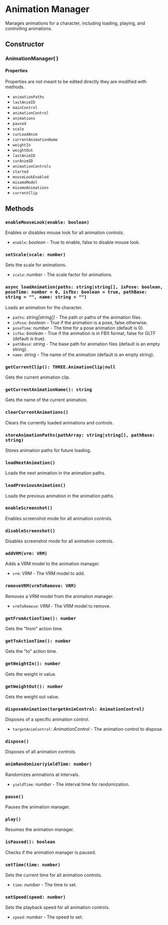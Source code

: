 # Animation Manager

Manages animations for a character, including loading, playing, and controlling animations.

## Constructor

### AnimationManager( )


#### Properties

Properties are not meant to be edited directly they are modified with methods.

  - `animationPaths`
  - `lastAnimID`
  - `mainControl`
  - `animationControl`
  - `animations`
  - `paused`
  - `scale`
  - `curLoadAnim`
  - `currentAnimationName`
  - `weightIn`
  - `weightOut`
  - `lastAnimID`
  - `curAnimID`
  - `animationControls`
  - `started`
  - `mouseLookEnabled`
  - `mixamoModel`
  - `mixamoAnimations`
  - `currentClip`

## Methods

### `enableMouseLook(enable: boolean)`

Enables or disables mouse look for all animation controls.

- `enable`: *boolean* - True to enable, false to disable mouse look.

### `setScale(scale: number)`

Sets the scale for animations.

- `scale`: *number* - The scale factor for animations.

### `async loadAnimation(paths: string|string[], isPose: boolean, poseTime: number = 0, isfbx: boolean = true, pathBase: string = "", name: string = "")`

Loads an animation for the character.

- `paths`: *string|string[]* - The path or paths of the animation files.
- `isPose`: *boolean* - True if the animation is a pose, false otherwise.
- `poseTime`: *number* - The time for a pose animation (default is 0).
- `isfbx`: *boolean* - True if the animation is in FBX format, false for GLTF (default is true).
- `pathBase`: *string* - The base path for animation files (default is an empty string).
- `name`: *string* - The name of the animation (default is an empty string).

### `getCurrentClip(): THREE.AnimationClip|null`

Gets the current animation clip.

### `getCurrentAnimationName(): string`

Gets the name of the current animation.

### `clearCurrentAnimations()`

Clears the currently loaded animations and controls.

### `storeAnimationPaths(pathArray: string|string[], pathBase: string)`

Stores animation paths for future loading.

### `loadNextAnimation()`

Loads the next animation in the animation paths.

### `loadPreviousAnimation()`

Loads the previous animation in the animation paths.

### `enableScreenshot()`

Enables screenshot mode for all animation controls.

### `disableScreenshot()`

Disables screenshot mode for all animation controls.

### `addVRM(vrm: VRM)`

Adds a VRM model to the animation manager.

- `vrm`: *VRM* - The VRM model to add.

### `removeVRM(vrmToRemove: VRM)`

Removes a VRM model from the animation manager.

- `vrmToRemove`: *VRM* - The VRM model to remove.

### `getFromActionTime(): number`

Gets the "from" action time.

### `getToActionTime(): number`

Gets the "to" action time.

### `getWeightIn(): number`

Gets the weight in value.

### `getWeightOut(): number`

Gets the weight out value.

### `disposeAnimation(targetAnimControl: AnimationControl)`

Disposes of a specific animation control.

- `targetAnimControl`: *AnimationControl* - The animation control to dispose.

### `dispose()`

Disposes of all animation controls.

### `animRandomizer(yieldTime: number)`

Randomizes animations at intervals.

- `yieldTime`: *number* - The interval time for randomization.

### `pause()`

Pauses the animation manager.

### `play()`

Resumes the animation manager.

### `isPaused(): boolean`

Checks if the animation manager is paused.

### `setTime(time: number)`

Sets the current time for all animation controls.

- `time`: *number* - The time to set.

### `setSpeed(speed: number)`

Sets the playback speed for all animation controls.

- `speed`: *number* - The speed to set.
